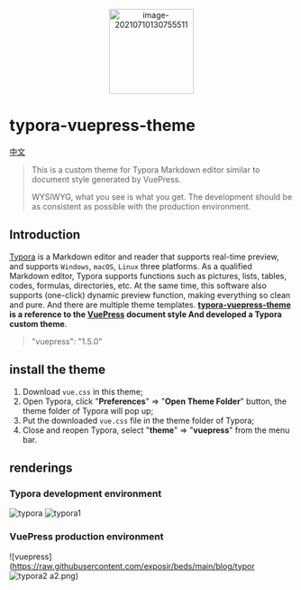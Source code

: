 <p align="center">
<a href="https://typora.io/"><img src="https://i.imgur.com/3U8bJOE.png" alt="image-20210710130755511" width="150" /></a>
</p>

# typora-vuepress-theme

[中文](README_CN.md)

> This is a custom theme for Typora Markdown editor similar to document style generated by VuePress.
>
> WYSIWYG, what you see is what you get. The development should be as consistent as possible with the production environment.

## Introduction

[Typora](https://www.typora.io/) is a Markdown editor and reader that supports real-time preview, and supports `Windows`, `macOS`, `Linux` three platforms. As a qualified Markdown editor, Typora supports functions such as pictures, lists, tables, codes, formulas, directories, etc. At the same time, this software also supports (one-click) dynamic preview function, making everything so clean and pure. And there are multiple theme templates. **[typora-vuepress-theme](https://github.com/exposir/typora-vuepress-theme) is a reference to the [VuePress](https://vuepress.vuejs.org/zh/guide/) document style And developed a Typora custom theme**.

> "vuepress": "1.5.0"

## install the theme

1. Download `vue.css` in this theme;
2. Open Typora, click "**Preferences**" => "**Open Theme Folder**" button, the theme folder of Typora will pop up;
3. Put the downloaded `vue.css` file in the theme folder of Typora;
4. Close and reopen Typora, select "**theme**" => "**vuepress**" from the menu bar.

## renderings

### Typora development environment

![typora](https://raw.githubusercontent.com/exposir/beds/main/blog/typora1.png)
![typora1](https://user-images.githubusercontent.com/33340988/155271476-313e9dda-5368-41d3-85b4-3c4494a3abc1.png)


### VuePress production environment

![vuepress](https://raw.githubusercontent.com/exposir/beds/main/blog/typor
![typora2](https://user-images.githubusercontent.com/33340988/155271500-284694bf-ed16-49ff-93dc-06f26b47482b.png)
a2.png)
